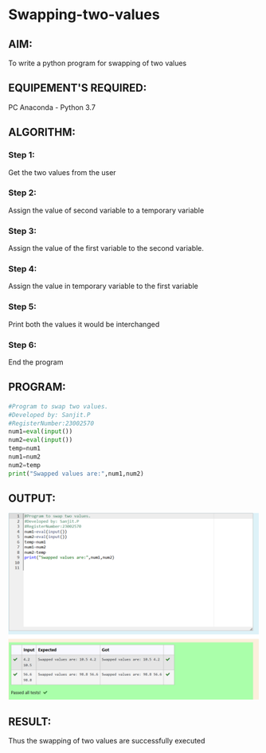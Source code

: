 # Swapping-two-values
## AIM:
To write a python program for swapping of two values
## EQUIPEMENT'S REQUIRED: 
PC
Anaconda - Python 3.7
## ALGORITHM: 
### Step 1:
Get the two values from the user
### Step 2: 
Assign the value of second variable to a temporary variable 
### Step 3: 
Assign the value of the first variable to the second variable.
### Step 4:  
Assign the value in temporary variable to the first variable
### Step 5: 
Print both the values it would be interchanged
### Step 6: 
End the program
## PROGRAM:
```python
#Program to swap two values.
#Developed by: Sanjit.P
#RegisterNumber:23002570
num1=eval(input())
num2=eval(input())
temp=num1
num1=num2
num2=temp
print("Swapped values are:",num1,num2)
```
## OUTPUT:
![output](Exp1py.png)


## RESULT:
Thus the swapping of two values are successfully executed



